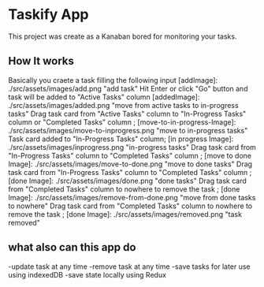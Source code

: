 # Taskify App

This project was create as a Kanaban bored for monitoring your tasks.

## How It works

Basically you craete a task filling the following input
[addImage]: ./src/assets/images/add.png "add task"
Hit Enter or click "Go" button and task will be added to "Active Tasks" column
[addedImage]: ./src/assets/images/added.png "move from active tasks to in-progress tasks"
Drag task card from "Active Tasks" column to "In-Progress Tasks" column or "Completed Tasks" column ;
[move-to-in-progress-Image]: ./src/assets/images/move-to-inprogress.png "move to in-progress tasks"
Task card added to "In-Progress Tasks" column;
[in progress Image]: ./src/assets/images/inprogress.png "in-progress tasks"
Drag task card from "In-Progress Tasks" column to "Completed Tasks" column ;
[move to done Image]: ./src/assets/images/move-to-done.png "move to done tasks"
Drag task card from "In-Progress Tasks" column to "Completed Tasks" column ;
[done Image]: ./src/assets/images/done.png "done tasks"
Drag task card from "Completed Tasks" column to nowhere to remove the task ;
[done Image]: ./src/assets/images/remove-from-done.png "move from done tasks to nowhere"
Drag task card from "Completed Tasks" column to nowhere to remove the task ;
[done Image]: ./src/assets/images/removed.png "task removed"

## what also can this app do

-update task at any time
-remove task at any time
-save tasks for later use using indexedDB
-save state locally using Redux
